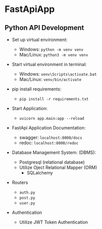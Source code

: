 # FastApiApp
Python API Development
---
* Set up virtual environment:
    * Windows: `python -m venv venv`
    * Mac/Linux: `python3 -m venv venv`


* Start virtual environment in terminal:
    * Windows: `venv\Scripts\activate.bat`
    * Mac/Linux: `venv/bin/activate`


* pip install requirements:
    * `pip install -r requirements.txt`


* Start Application:
    * `uvicorn app.main:app --reload`


* FastApi Application Documentation:
    * swagger: `localhost:8000/docs`
    * redoc: `localhost:8000/redoc`


* Database Management System: (DBMS):
    * Postgresql (relational database)
    * Utilize Oject Relational Mapper (ORM)
        * SQLalchemy


* Routers
    * `auth.py`
    * `post.py`
    * `user.py`


* Authentication
    * Utilize JWT Token Authentication
